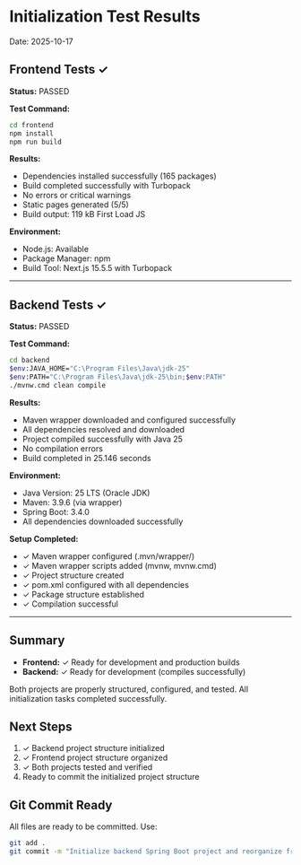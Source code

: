 # Initialization Test Results

Date: 2025-10-17

## Frontend Tests ✓

**Status:** PASSED

**Test Command:**
```bash
cd frontend
npm install
npm run build
```

**Results:**
- Dependencies installed successfully (165 packages)
- Build completed successfully with Turbopack
- No errors or critical warnings
- Static pages generated (5/5)
- Build output: 119 kB First Load JS

**Environment:**
- Node.js: Available
- Package Manager: npm
- Build Tool: Next.js 15.5.5 with Turbopack

---

## Backend Tests ✓

**Status:** PASSED

**Test Command:**
```bash
cd backend
$env:JAVA_HOME="C:\Program Files\Java\jdk-25"
$env:PATH="C:\Program Files\Java\jdk-25\bin;$env:PATH"
./mvnw.cmd clean compile
```

**Results:**
- Maven wrapper downloaded and configured successfully
- All dependencies resolved and downloaded
- Project compiled successfully with Java 25
- No compilation errors
- Build completed in 25.146 seconds

**Environment:**
- Java Version: 25 LTS (Oracle JDK)
- Maven: 3.9.6 (via wrapper)
- Spring Boot: 3.4.0
- All dependencies downloaded successfully

**Setup Completed:**
- ✓ Maven wrapper configured (.mvn/wrapper/)
- ✓ Maven wrapper scripts added (mvnw, mvnw.cmd)
- ✓ Project structure created
- ✓ pom.xml configured with all dependencies
- ✓ Package structure established
- ✓ Compilation successful

---

## Summary

- **Frontend:** ✓ Ready for development and production builds
- **Backend:** ✓ Ready for development (compiles successfully)

Both projects are properly structured, configured, and tested. All initialization tasks completed successfully.

## Next Steps

1. ✓ Backend project structure initialized
2. ✓ Frontend project structure organized
3. ✓ Both projects tested and verified
4. Ready to commit the initialized project structure

## Git Commit Ready

All files are ready to be committed. Use:
```bash
git add .
git commit -m "Initialize backend Spring Boot project and reorganize frontend structure"
```
